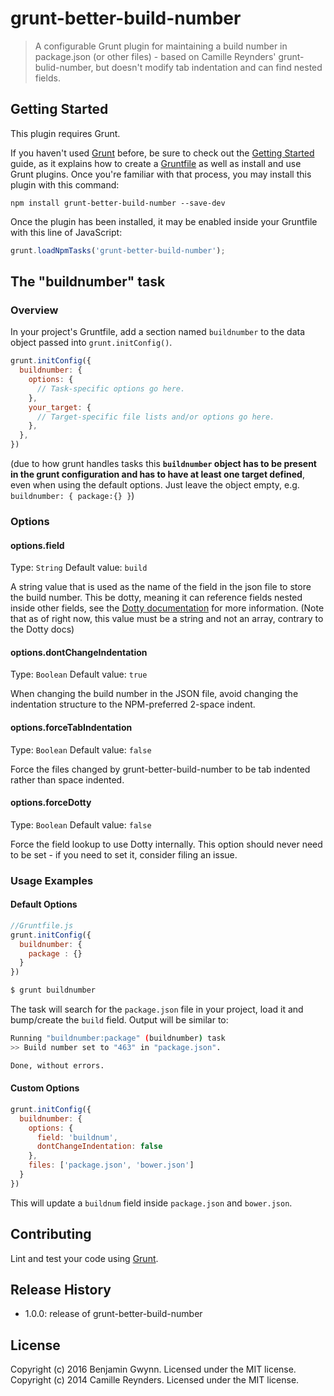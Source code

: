 # grunt-better-build-number

> A configurable Grunt plugin for maintaining a build number in package.json (or other files) - based on Camille Reynders' grunt-bulid-number, but doesn't modify tab indentation and can find nested fields.

## Getting Started
This plugin requires Grunt.

If you haven't used [Grunt](http://gruntjs.com/) before, be sure to check out the [Getting Started](http://gruntjs.com/getting-started) guide, as it explains how to create a [Gruntfile](http://gruntjs.com/sample-gruntfile) as well as install and use Grunt plugins. Once you're familiar with that process, you may install this plugin with this command:

```shell
npm install grunt-better-build-number --save-dev
```

Once the plugin has been installed, it may be enabled inside your Gruntfile with this line of JavaScript:

```js
grunt.loadNpmTasks('grunt-better-build-number');
```

## The "buildnumber" task

### Overview
In your project's Gruntfile, add a section named `buildnumber` to the data object passed into `grunt.initConfig()`.

```js
grunt.initConfig({
  buildnumber: {
    options: {
      // Task-specific options go here.
    },
    your_target: {
      // Target-specific file lists and/or options go here.
    },
  },
})
```

(due to how grunt handles tasks this **`buildnumber` object has to be present in the grunt configuration and has to have at least one target defined**, even when using the default options. Just leave the object empty, e.g. `buildnumber: { package:{} }`)

### Options

#### options.field
Type: `String`
Default value: `build`

A string value that is used as the name of the field in the json file to store the build number. This be dotty, meaning it can reference fields nested inside other fields, see the [Dotty documentation](http://deoxxa.github.io/dotty/docs/) for more information. (Note that as of right now, this value must be a string and not an array, contrary to the Dotty docs)

#### options.dontChangeIndentation
Type: `Boolean`
Default value: `true`

When changing the build number in the JSON file, avoid changing the indentation structure to the NPM-preferred 2-space indent.

#### options.forceTabIndentation
Type: `Boolean`
Default value: `false`

Force the files changed by grunt-better-build-number to be tab indented rather than space indented.

#### options.forceDotty
Type: `Boolean`
Default value: `false`

Force the field lookup to use Dotty internally. This option should never need to be set - if you need to set it, consider filing an issue.

### Usage Examples

#### Default Options

```js
//Gruntfile.js
grunt.initConfig({
  buildnumber: {
    package : {}
  }
})
```

```sh
$ grunt buildnumber
```

The task will search for the `package.json` file in your project, load it and bump/create the `build` field. Output will be similar to:

```sh
Running "buildnumber:package" (buildnumber) task
>> Build number set to "463" in "package.json".

Done, without errors.
```

#### Custom Options

```js
grunt.initConfig({
  buildnumber: {
    options: {
      field: 'buildnum',
	  dontChangeIndentation: false
    },
    files: ['package.json', 'bower.json']
  }
})
```

This will update a `buildnum` field inside `package.json` and `bower.json`.

## Contributing
Lint and test your code using [Grunt](http://gruntjs.com/).

## Release History

* 1.0.0: release of grunt-better-build-number

## License
Copyright (c) 2016 Benjamin Gwynn. Licensed under the MIT license.
Copyright (c) 2014 Camille Reynders. Licensed under the MIT license.
